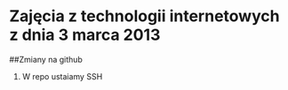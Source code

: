 # Zajęcia z technologii internetowych z dnia 3 marca 2013

##Zmiany na github

1. W repo ustaiamy SSH
